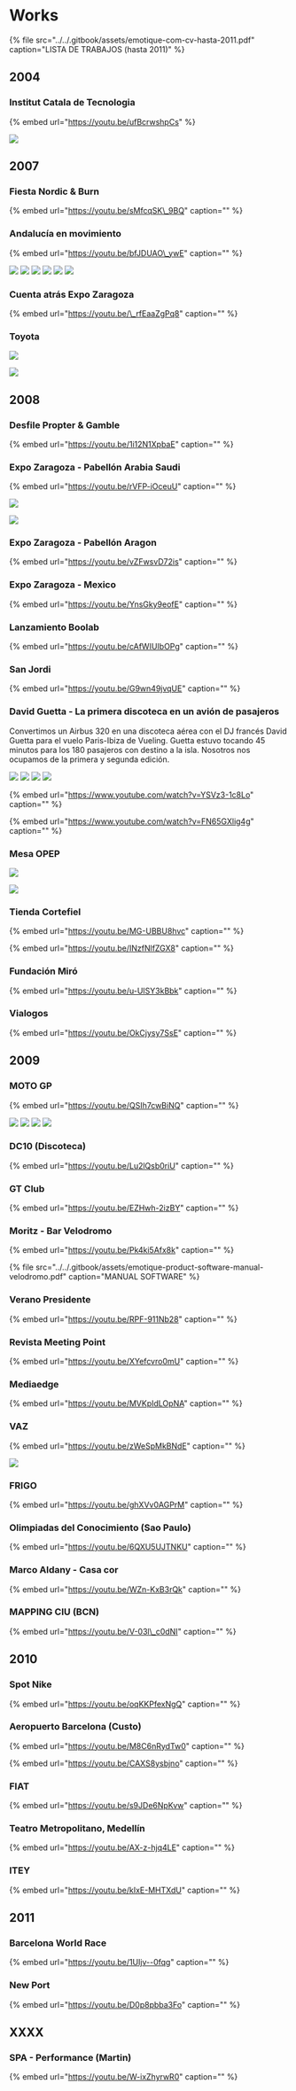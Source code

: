 # Works

{% file src="../../.gitbook/assets/emotique-com-cv-hasta-2011.pdf" caption="LISTA DE TRABAJOS \(hasta 2011\)" %}

## 2004

### Institut Catala de Tecnologia

{% embed url="https://youtu.be/ufBcrwshpCs" %}

![](../../.gitbook/assets/emotique-2004-05-ict-photos-1-.jpg)



## 2007

### Fiesta Nordic & Burn

{% embed url="https://youtu.be/sMfcqSK\_9BQ" caption="" %}

### Andalucía en movimiento

{% embed url="https://youtu.be/bfJDUAO\_ywE" caption="" %}

![](../../.gitbook/assets/emotique-2007-05-andalucia-gira-1-.jpg) ![](../../.gitbook/assets/emotique-2007-05-andalucia-gira-2-.jpg) ![](../../.gitbook/assets/emotique-2007-05-andalucia-gira-3-.jpg) ![](../../.gitbook/assets/emotique-2007-05-andalucia-gira-4-.jpg) ![](../../.gitbook/assets/emotique-2007-05-andalucia-gira-5-.jpg) ![](../../.gitbook/assets/emotique-2007-05-andalucia-gira-6-.jpg)

### Cuenta atrás Expo Zaragoza

{% embed url="https://youtu.be/\_rfEaaZgPq8" caption="" %}

### Toyota

![](../../.gitbook/assets/emotique-2007-07-toyota-1-.jpg)

![](../../.gitbook/assets/emotique-2007-07-toyota-2-.jpg)

## 2008

### Desfile Propter & Gamble

{% embed url="https://youtu.be/1i12N1XpbaE" caption="" %}

### Expo Zaragoza - Pabellón Arabia Saudi

{% embed url="https://youtu.be/rVFP-iOceuU" caption="" %}

![](../../.gitbook/assets/emotique-2008-04-expo-zaragoza-pabellon-arabia-saudi-2-.jpg)

![](../../.gitbook/assets/emotique-2008-04-expo-zaragoza-pabellon-arabia-saudi-1-.jpg)

### Expo Zaragoza - Pabellón Aragon

{% embed url="https://youtu.be/vZFwsvD72is" caption="" %}

### Expo Zaragoza - Mexico

{% embed url="https://youtu.be/YnsGky9eofE" caption="" %}

### Lanzamiento Boolab

{% embed url="https://youtu.be/cAfWIUIbOPg" caption="" %}

### San Jordi

{% embed url="https://youtu.be/G9wn49jvqUE" caption="" %}

### **David Guetta - La primera discoteca en un avión de pasajeros**

Convertimos un Airbus 320 en una discoteca aérea con el DJ francés David Guetta para el vuelo Paris-Ibiza de Vueling. Guetta estuvo tocando 45 minutos para los 180 pasajeros con destino a la isla. Nosotros nos ocupamos de la primera y segunda edición.

![](../../.gitbook/assets/emotique-2008-05-vueling-david-guetta-1-.jpg) ![](../../.gitbook/assets/emotique-2008-05-vueling-david-guetta-2-.jpg) ![](../../.gitbook/assets/emotique-2008-05-vueling-david-guetta-3-.jpg) ![](../../.gitbook/assets/emotique-2008-05-vueling-david-guetta-4-.jpg)

{% embed url="https://www.youtube.com/watch?v=YSVz3-1c8Lo" caption="" %}

{% embed url="https://www.youtube.com/watch?v=FN65GXlig4g" caption="" %}

### Mesa OPEP

![](../../.gitbook/assets/emotique-2008-06-mesa-opep-1-.jpg)

![](../../.gitbook/assets/emotique-2008-06-mesa-opep-2-.jpg)

### Tienda Cortefiel

{% embed url="https://youtu.be/MG-UBBU8hvc" caption="" %}

{% embed url="https://youtu.be/INzfNlfZGX8" caption="" %}

### Fundación Miró

{% embed url="https://youtu.be/u-UISY3kBbk" caption="" %}

### Vialogos

{% embed url="https://youtu.be/OkCjysy7SsE" caption="" %}

## 2009

### MOTO GP

{% embed url="https://youtu.be/QSIh7cwBiNQ" caption="" %}

![](../../.gitbook/assets/emotique-2009-03-moto-gp-1-.jpg) ![](../../.gitbook/assets/emotique-2009-03-moto-gp-2-.jpg) ![](../../.gitbook/assets/emotique-2009-03-moto-gp-3-.jpg) ![](../../.gitbook/assets/emotique-2009-03-moto-gp-4-.jpg)

### DC10 \(Discoteca\)

{% embed url="https://youtu.be/Lu2lQsb0riU" caption="" %}

### GT Club

{% embed url="https://youtu.be/EZHwh-2izBY" caption="" %}

### Moritz - Bar Velodromo

{% embed url="https://youtu.be/Pk4ki5Afx8k" caption="" %}

{% file src="../../.gitbook/assets/emotique-product-software-manual-velodromo.pdf" caption="MANUAL SOFTWARE" %}

### Verano Presidente

{% embed url="https://youtu.be/RPF-911Nb28" caption="" %}

### Revista Meeting Point

{% embed url="https://youtu.be/XYefcvro0mU" caption="" %}

### Mediaedge

{% embed url="https://youtu.be/MVKpIdLOpNA" caption="" %}

### VAZ

{% embed url="https://youtu.be/zWeSpMkBNdE" caption="" %}

![](../../.gitbook/assets/emotique-2009-12-br-vaz.jpg)

### FRIGO

{% embed url="https://youtu.be/ghXVv0AGPrM" caption="" %}

### Olimpiadas del Conocimiento \(Sao Paulo\)

{% embed url="https://youtu.be/6QXU5UJTNKU" caption="" %}

### Marco Aldany - Casa cor

{% embed url="https://youtu.be/WZn-KxB3rQk" caption="" %}

### MAPPING CIU \(BCN\)

{% embed url="https://youtu.be/V-03l\_c0dNI" caption="" %}

## 2010

### Spot Nike

{% embed url="https://youtu.be/oqKKPfexNgQ" caption="" %}

### Aeropuerto Barcelona \(Custo\)

{% embed url="https://youtu.be/M8C6nRydTw0" caption="" %}

{% embed url="https://youtu.be/CAXS8ysbjno" caption="" %}

### FIAT

{% embed url="https://youtu.be/s9JDe6NpKvw" caption="" %}

### Teatro Metropolitano, Medellín

{% embed url="https://youtu.be/AX-z-hjq4LE" caption="" %}

### ITEY

{% embed url="https://youtu.be/kIxE-MHTXdU" caption="" %}

## 2011

### Barcelona World Race

{% embed url="https://youtu.be/1UIjv--0fqg" caption="" %}

### New Port

{% embed url="https://youtu.be/D0p8pbba3Fo" caption="" %}

## XXXX

### SPA - Performance \(Martin\)

{% embed url="https://youtu.be/W-ixZhyrwR0" caption="" %}

